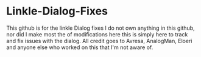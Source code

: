 # Linkle-Dialog-Fixes
This github is for the linkle Dialog fixes I do not own anything in this github, nor did I make most the of modifications here this is simply here to track and fix issues with the dialog. All credit goes to Avresa, AnalogMan, Eloeri and anyone else who worked on this that I'm not aware of.
